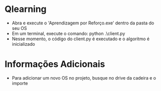 # Qlearning
- Abra e execute o 'Aprendizagem por Reforço.exe' dentro da pasta do seu OS
- Em um terminal, execute o comando:
    python .\client.py
- Nesse momento, o código do client.py é executado e o algoritmo é inicializado 

# Informações Adicionais
- Para adicionar um novo OS no projeto, busque no drive da cadeira e o importe
